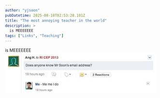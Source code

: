 ```yaml
---
author: "yjsoon"
pubDatetime: 2025-08-18T02:53:28.101Z
title: "The most annoying teacher in the world"
description: >
  is MEEEEEEE
tags: ["Links", "Teaching"]
---
```






is MEEEEEEE ![NewImage](public/images/2013/01/NewImage.png)
